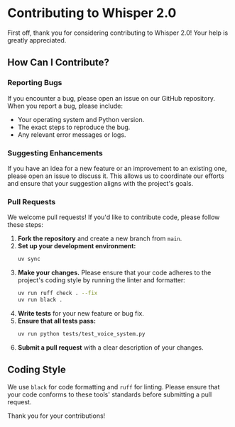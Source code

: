 # Contributing to Whisper 2.0

First off, thank you for considering contributing to Whisper 2.0! Your help is greatly appreciated.

## How Can I Contribute?

### Reporting Bugs

If you encounter a bug, please open an issue on our GitHub repository. When you report a bug, please include:

-   Your operating system and Python version.
-   The exact steps to reproduce the bug.
-   Any relevant error messages or logs.

### Suggesting Enhancements

If you have an idea for a new feature or an improvement to an existing one, please open an issue to discuss it. This allows us to coordinate our efforts and ensure that your suggestion aligns with the project's goals.

### Pull Requests

We welcome pull requests! If you'd like to contribute code, please follow these steps:

1.  **Fork the repository** and create a new branch from `main`.
2.  **Set up your development environment:**
    ```bash
    uv sync
    ```
3.  **Make your changes.** Please ensure that your code adheres to the project's coding style by running the linter and formatter:
    ```bash
    uv run ruff check . --fix
    uv run black .
    ```
4.  **Write tests** for your new feature or bug fix.
5.  **Ensure that all tests pass:**
    ```bash
    uv run python tests/test_voice_system.py
    ```
6.  **Submit a pull request** with a clear description of your changes.

## Coding Style

We use `black` for code formatting and `ruff` for linting. Please ensure that your code conforms to these tools' standards before submitting a pull request.

Thank you for your contributions!

